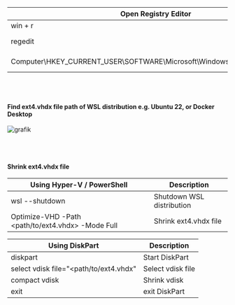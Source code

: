 | Open Registry Editor | Description |
| ------ | ------ |
| win + r | Run |
| regedit | Registry Editor |
| Computer\HKEY_CURRENT_USER\SOFTWARE\Microsoft\Windows\CurrentVersion\Lxss\ | WSL Distributions |

<br><br>


#### Find ext4.vhdx file path of WSL distribution e.g. Ubuntu 22, or Docker Desktop <br>

![grafik](https://user-images.githubusercontent.com/100385444/194547507-7a8a04d6-0095-4d82-88eb-df213c796d6a.png)

<br><br>


#### Shrink ext4.vhdx file

| Using Hyper-V / PowerShell | Description |
| ------ | ------ |
| wsl --shutdown | Shutdown WSL distribution |
| Optimize-VHD -Path <path/to/ext4.vhdx> -Mode Full | Shrink ext4.vhdx file |



| Using DiskPart | Description |
| ------ | ------ |
| diskpart | Start DiskPart |
| select vdisk file="<path/to/ext4.vhdx" | Select vdisk file |
| compact vdisk | Shrink vdisk |
| exit | exit DiskPart |
